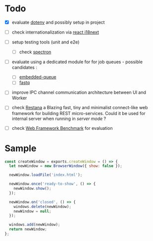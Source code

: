 # Todo

- [X] evaluate [dotenv](https://www.npmjs.com/package/dotenv) and possibly setup in project 
- [ ] check internationalization via [react i18next](https://react.i18next.com/)
- [ ] setup testing tools (unit and e2e)
  - [ ] check [spectron](https://www.electronjs.org/spectron)
- [ ] evaluate using a dedicated module for for job queues - possible candidates :
  - [ ] [embedded-queue](https://github.com/hajipy/embedded-queue)
  - [ ] [fastq](https://github.com/mcollina/fastq)
- [ ] improve IPC channel communication architecture between UI and Worker
- [ ] check [Restana](https://www.npmjs.com/package/restana) a Blazing fast, tiny and minimalist connect-like web framework for building REST micro-services. Could it be used for internal server when running in *server mode* ?
- [ ] check [Web Framework Benchmark](https://github.com/the-benchmarker/web-frameworks) for evaluation


# Sample

```js
const createWindow = exports.createWindow = () => {
  let newWindow = new BrowserWindow({ show: false });

  newWindow.loadFile('index.html');

  newWindow.once('ready-to-show', () => {
    newWindow.show();
  });

  newWindow.on('closed', () => {
    windows.delete(newWindow);
    newWindow = null;
  });

  windows.add(newWindow);
  return newWindow;
};

```